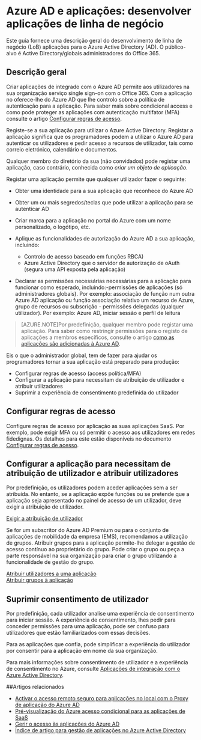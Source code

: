 <properties
    pageTitle="Azure AD e aplicações: orientar os programadores | Microsoft Azure"
    description="Escrita para profissionais de TI, este artigo fornece diretrizes para integrar Azure aplicações com o Active Directory."
    services="active-directory"
    documentationCenter=""
    authors="kgremban"
    manager="femila"
    editor=""/>

<tags
    ms.service="active-directory"
    ms.workload="identity"
    ms.tgt_pltfrm="na"
    ms.devlang="na"
    ms.topic="article"
    ms.date="08/03/2016"
    ms.author="kgremban"/>

# <a name="azure-ad-and-applications-develop-line-of-business-apps"></a>Azure AD e aplicações: desenvolver aplicações de linha de negócio

Este guia fornece uma descrição geral do desenvolvimento de linha de negócio (LoB) aplicações para o Azure Active Directory (AD). O público-alvo é Active Directory/globais administradores do Office 365.

## <a name="overview"></a>Descrição geral

Criar aplicações de integrado com o Azure AD permite aos utilizadores na sua organização serviço single sign-on com o Office 365. Com a aplicação no oferece-lhe do Azure AD que lhe controlo sobre a política de autenticação para a aplicação. Para saber mais sobre condicional access e como pode proteger as aplicações com autenticação multifator (MFA) consulte o artigo [Configurar regras de acesso](active-directory-conditional-access-azuread-connected-apps.md).

Registe-se a sua aplicação para utilizar o Azure Active Directory. Registar a aplicação significa que os programadores podem a utilizar o Azure AD para autenticar os utilizadores e pedir acesso a recursos de utilizador, tais como correio eletrónico, calendário e documentos.

Qualquer membro do diretório da sua (não convidados) pode registar uma aplicação, caso contrário, conhecida como *criar um objeto de aplicação*.

Registar uma aplicação permite que qualquer utilizador fazer o seguinte:

- Obter uma identidade para a sua aplicação que reconhece do Azure AD
- Obter um ou mais segredos/teclas que pode utilizar a aplicação para se autenticar AD
- Criar marca para a aplicação no portal do Azure com um nome personalizado, o logótipo, etc.
- Aplique as funcionalidades de autorização do Azure AD a sua aplicação, incluindo:
  - Controlo de acesso baseado em funções RBCA)
  - Azure Active Directory que o servidor de autorização de oAuth (segura uma API exposta pela aplicação)

- Declarar as permissões necessárias necessárias para a aplicação para funcionar como esperado, incluindo:-permissões de aplicações (só administradores globais). Por exemplo: associação de função num outra Azure AD aplicação ou função associação relativo um recurso de Azure, grupo de recursos ou subscrição - permissões delegadas (qualquer utilizador). Por exemplo: Azure AD, iniciar sessão e perfil de leitura


> [AZURE.NOTE]Por predefinição, qualquer membro pode registar uma aplicação. Para saber como restringir permissões para o registo de aplicações a membros específicos, consulte o artigo [como as aplicações são adicionadas à Azure AD](active-directory-how-applications-are-added.md#who-has-permission-to-add-applications-to-my-azure-ad-instance).

Eis o que o administrador global, tem de fazer para ajudar os programadores tornar a sua aplicação está preparado para produção:

- Configurar regras de acesso (access política/MFA)
- Configurar a aplicação para necessitam de atribuição de utilizador e atribuir utilizadores
- Suprimir a experiência de consentimento predefinida do utilizador

## <a name="configure-access-rules"></a>Configurar regras de acesso

Configure regras de acesso por aplicação as suas aplicações SaaS. Por exemplo, pode exigir MFA ou só permitir o acesso aos utilizadores em redes fidedignas. Os detalhes para este estão disponíveis no documento [Configurar regras de acesso](active-directory-conditional-access-azuread-connected-apps.md).

## <a name="configure-the-app-to-require-user-assignment-and-assign-users"></a>Configurar a aplicação para necessitam de atribuição de utilizador e atribuir utilizadores

Por predefinição, os utilizadores podem aceder aplicações sem a ser atribuída. No entanto, se a aplicação expõe funções ou se pretende que a aplicação seja apresentado no painel de acesso de um utilizador, deve exigir a atribuição de utilizador.

[Exigir a atribuição de utilizador](active-directory-applications-guiding-developers-requiring-user-assignment.md)

Se for um subscritor do Azure AD Premium ou para o conjunto de aplicações de mobilidade da empresa (EMS), recomendamos a utilização de grupos. Atribuir grupos para a aplicação permite-lhe delegar a gestão de acesso contínuo ao proprietário do grupo. Pode criar o grupo ou peça a parte responsável na sua organização para criar o grupo utilizando a funcionalidade de gestão do grupo.

[Atribuir utilizadores a uma aplicação](active-directory-applications-guiding-developers-assigning-users.md)  
[Atribuir grupos à aplicação](active-directory-applications-guiding-developers-assigning-groups.md)

## <a name="suppress-user-consent"></a>Suprimir consentimento de utilizador

Por predefinição, cada utilizador analise uma experiência de consentimento para iniciar sessão. A experiência de consentimento, lhes pedir para conceder permissões para uma aplicação, pode ser confuso para utilizadores que estão familiarizados com essas decisões.

Para as aplicações que confia, pode simplificar a experiência do utilizador por consentir para a aplicação em nome da sua organização.

Para mais informações sobre consentimento de utilizador e a experiência de consentimento no Azure, consulte [Aplicações de integração com o Azure Active Directory](active-directory-integrating-applications.md).

##<a name="related-articles"></a>Artigos relacionados

- [Activar o acesso remoto seguro para aplicações no local com o Proxy de aplicação do Azure AD](active-directory-application-proxy-get-started.md)
- [Pré-visualização do Azure acesso condicional para as aplicações de SaaS](active-directory-conditional-access-azuread-connected-apps.md)
- [Gerir o acesso às aplicações do Azure AD](active-directory-managing-access-to-apps.md)
- [Índice de artigo para gestão de aplicações no Azure Active Directory](active-directory-apps-index.md)
